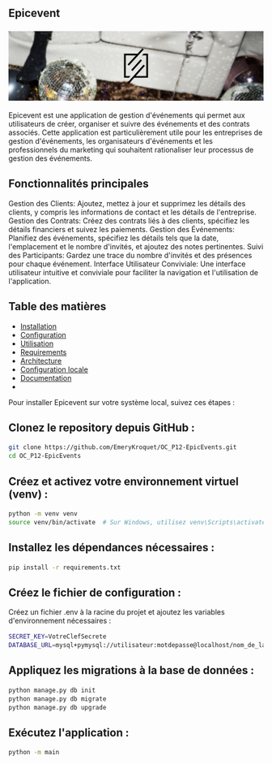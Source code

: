 ## Epicevent

<h3 align="center">
    <img alt="Logo" title="#logo" src="16903799358611_P12-02.png">
    <br>
</h3>

Epicevent est une application de gestion d'événements qui permet aux utilisateurs de créer, organiser et suivre des événements et des contrats associés. Cette application est particulièrement utile pour les entreprises de gestion d'événements, les organisateurs d'événements et les professionnels du marketing qui souhaitent rationaliser leur processus de gestion des événements.

## Fonctionnalités principales

Gestion des Clients: Ajoutez, mettez à jour et supprimez les détails des clients, y compris les informations de contact et les détails de l'entreprise.
Gestion des Contrats: Créez des contrats liés à des clients, spécifiez les détails financiers et suivez les paiements.
Gestion des Événements: Planifiez des événements, spécifiez les détails tels que la date, l'emplacement et le nombre d'invités, et ajoutez des notes pertinentes.
Suivi des Participants: Gardez une trace du nombre d'invités et des présences pour chaque événement.
Interface Utilisateur Conviviale: Une interface utilisateur intuitive et conviviale pour faciliter la navigation et l'utilisation de l'application.

## Table des matières

- [Installation](#obj)
- [Configuration](#competences)
- [Utilisation](#techs)
- [Requirements](#reqs)
- [Architecture](#architecture)
- [Configuration locale](#localconfig)
- [Documentation](#docs)
- 
Pour installer Epicevent sur votre système local, suivez ces étapes :

## Clonez le repository depuis GitHub :

```bash
git clone https://github.com/EmeryKroquet/OC_P12-EpicEvents.git
cd OC_P12-EpicEvents
```

## Créez et activez votre environnement virtuel (venv) :
```bash
python -m venv venv
source venv/bin/activate  # Sur Windows, utilisez venv\Scripts\activate
```
## Installez les dépendances nécessaires :

```bash
pip install -r requirements.txt
```

## Créez le fichier de configuration :
Créez un fichier .env à la racine du projet et ajoutez les variables d'environnement nécessaires :

```bash
SECRET_KEY=VotreClefSecrete
DATABASE_URL=mysql+pymysql://utilisateur:motdepasse@localhost/nom_de_la_base_de_donnees
```

## Appliquez les migrations à la base de données :
```bash
python manage.py db init
python manage.py db migrate
python manage.py db upgrade
```

## Exécutez l'application :
```bash
python -m main
````